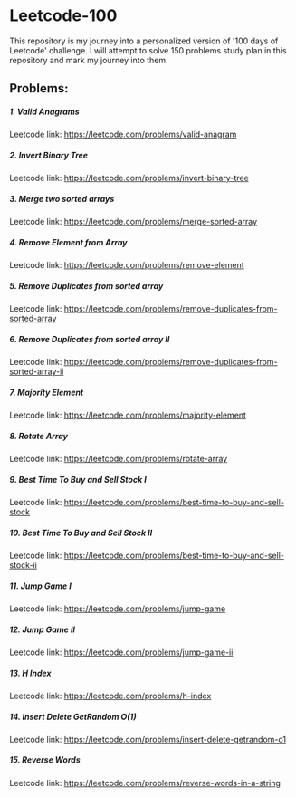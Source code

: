 # Leetcode-100

This repository is my journey into a personalized version of '100 days of Leetcode' challenge. I will attempt to solve 150 problems study plan in this repository and mark my journey into them.



## Problems:

##### 1. Valid Anagrams

Leetcode link: https://leetcode.com/problems/valid-anagram

##### 2. Invert Binary Tree

Leetcode link: https://leetcode.com/problems/invert-binary-tree

##### 3. Merge two sorted arrays

Leetcode link: https://leetcode.com/problems/merge-sorted-array

##### 4. Remove Element from Array

Leetcode link: https://leetcode.com/problems/remove-element

##### 5. Remove Duplicates from sorted array

Leetcode link: https://leetcode.com/problems/remove-duplicates-from-sorted-array

##### 6. Remove Duplicates from sorted array II

Leetcode link: https://leetcode.com/problems/remove-duplicates-from-sorted-array-ii

##### 7. Majority Element

Leetcode link: https://leetcode.com/problems/majority-element

##### 8. Rotate Array

Leetcode link: https://leetcode.com/problems/rotate-array

##### 9. Best Time To Buy and Sell Stock I

Leetcode link: https://leetcode.com/problems/best-time-to-buy-and-sell-stock

##### 10. Best Time To Buy and Sell Stock II

Leetcode link: https://leetcode.com/problems/best-time-to-buy-and-sell-stock-ii

##### 11. Jump Game I

Leetcode link: https://leetcode.com/problems/jump-game

##### 12. Jump Game II

Leetcode link: https://leetcode.com/problems/jump-game-ii

##### 13. H Index

Leetcode link: https://leetcode.com/problems/h-index

##### 14. Insert Delete GetRandom O(1)

Leetcode link: https://leetcode.com/problems/insert-delete-getrandom-o1

##### 15. Reverse Words

Leetcode link: https://leetcode.com/problems/reverse-words-in-a-string